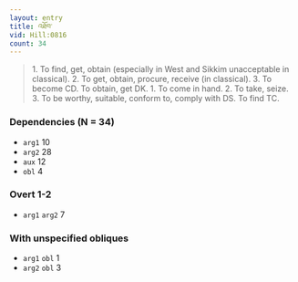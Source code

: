 ```yaml
---
layout: entry
title: འཐོབ་
vid: Hill:0816
count: 34
---
```

> 1\. To find, get, obtain (especially in West and Sikkim unacceptable in classical)\. 2\. To get, obtain, procure, receive (in classical)\. 3\. To become CD\. To obtain, get DK\. 1\. To come in hand\. 2\. To take, seize\. 3\. To be worthy, suitable, conform to, comply with DS\. To find TC\.


### Dependencies (N = 34)
* `arg1` 10
* `arg2` 28
* `aux` 12
* `obl` 4


### Overt 1-2
* `arg1` `arg2` 7


### With unspecified obliques
* `arg1` `obl` 1
* `arg2` `obl` 3
